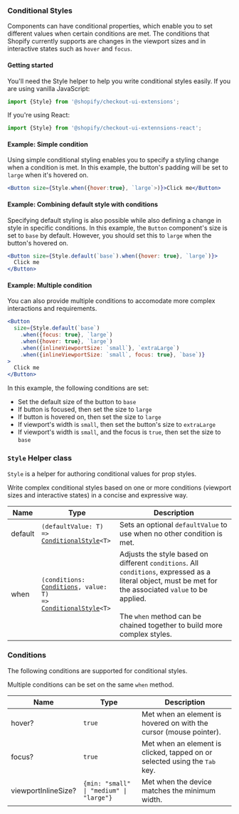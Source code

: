 <!-- This is a partial mardown file that will be injected into generated component pages if they use the `MaybeConditionalStyle` prop type -->

### Conditional Styles

Components can have conditional properties, which enable you to set different values when certain conditions are met. The conditions that Shopify currently supports are changes in the viewport sizes and in interactive states such as `hover` and `focus`.

#### Getting started

You'll need the Style helper to help you write conditional styles easily. If you are using vanilla JavaScript:

```js
import {Style} from '@shopify/checkout-ui-extensions';
```

If you're using React:

```jsx
import {Style} from '@shopify/checkout-ui-extennsions-react';
```

#### Example: Simple condition

Using simple conditional styling enables you to specify a styling change when a condition is met. In this example, the button's padding will be set to `large` when it's hovered on.

```jsx
<Button size={Style.when({hover:true}, `large`>)}>Click me</Button>
```

#### Example: Combining default style with conditions

Specifying default styling is also possible while also defining a change in style in specific conditions. In this example, the `Button` component's size is set to `base` by default. However, you should set this to `large` when the button's hovered on.

```jsx
<Button size={Style.default(`base`).when({hover: true}, `large`)}>
  Click me
</Button>
```

#### Example: Multiple condition

You can also provide multiple conditions to accomodate more complex interactions and requirements.

```jsx
<Button
  size={Style.default(`base`)
    .when({focus: true}, `large`)
    .when({hover: true}, `large`)
    .when({inlineViewportSize: `small`}, `extraLarge`)
    .when({inlineViewportSize: `small`, focus: true}, `base`)}
>
  Click me
</Button>
```

In this example, the following conditions are set:

- Set the default size of the button to `base`
- If button is focused, then set the size to `large`
- If button is hovered on, then set the size to `large`
- If viewport's width is `small`, then set the button's size to `extraLarge`
- If viewport's width is `small`, and the focus is `true`, then set the size to `base`

### `Style` Helper class

`Style` is a helper for authoring conditional values for prop styles.

Write complex conditional styles based on one or more conditions (viewport sizes and interactive states) in a concise and expressive way.

| Name    | Type                                                                                                                                       | Description                                                                                                                                                                                                                                  |
| ------- | ------------------------------------------------------------------------------------------------------------------------------------------ | -------------------------------------------------------------------------------------------------------------------------------------------------------------------------------------------------------------------------------------------- |
| default | <code>(defaultValue: T) => <a href="#conditionalstyle">ConditionalStyle</a><<wbr>T<wbr>></code>                                            | Sets an optional `defaultValue` to use when no other condition is met.                                                                                                                                                                       |
| when    | <code>(conditions: <a href="#conditions">Conditions</a>, value: T) => <a href="#conditionalstyle">ConditionalStyle</a><<wbr>T<wbr>></code> | Adjusts the style based on different `conditions`. All `conditions`, expressed as a literal object, must be met for the associated `value` to be applied.<br /><br />The `when` method can be chained together to build more complex styles. |

### Conditions

The following conditions are supported for conditional styles.

Multiple conditions can be set on the same `when` method.

| Name                | Type                                                       | Description                                                                         |
| ------------------- | ---------------------------------------------------------- | ----------------------------------------------------------------------------------- |
| hover?              | <code>true</code>                                          | Met when an element is hovered on with the cursor (mouse pointer).                  |
| focus?              | <code>true</code>                                          | Met when an element is clicked, tapped on or selected using the <kbd>Tab</kbd> key. |
| viewportInlineSize? | <code>{min: "small" &#124; "medium" &#124; "large"}</code> | Met when the device matches the minimum width.                                      |
